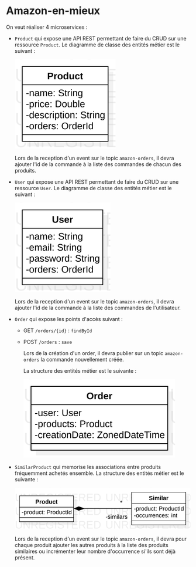 # Amazon-en-mieux

On veut réaliser 4 microservices :

- `Product` qui expose une API REST permettant de faire du CRUD sur une ressource `Product`. Le diagramme de classe des entités métier est le suivant :

    ![product - class diagram](./data/ClassDiagram%20-%20Product1.svg)

    Lors de la reception d'un event sur le topic `amazon-orders`, il devra ajouter l'id de la commande à la liste des commandes de chacun des produits.

- `User` qui expose une API REST permettant de faire du CRUD sur une ressource `User`. Le diagramme de classe des entités métier est le suivant :

    ![user - class diagram](./data/ClassDiagram%20-User.svg)

    Lors de la reception d'un event sur le topic `amazon-orders`, il devra ajouter l'id de la commande à la liste des commandes de l'utilisateur.

- `Order` qui expose les points d'accès suivant :
  - GET `/orders/{id}` : `findById`
  - POST `/orders` : `save`

    Lors de la création d'un order, il devra publier sur un topic `amazon-orders` la commande nouvellement créée.

    La structure des entités métier est le suivante :

    ![order - class diagram](./data/ClassDiagram%20-%20Order.svg)

- `SimilarProduct` qui memorise les associations entre produits fréquemment achetés ensemble. La structure des entités métier est le suivante :

    ![similar product - class diagram](./data/ClassDiagram%20-%20SimilarProduct.svg)

    Lors de la reception d'un event sur le topic `amazon-orders`, il devra pour chaque produit ajouter les autres produits à la liste des produits similaires ou incrémenter leur nombre d'occurrence si'ils sont déjà présent.
